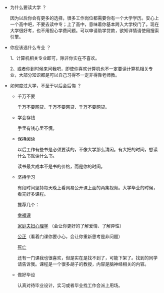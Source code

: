 - 为什么要读大学  ？ 

  因为以后你会有更多的选择，很多工作岗位都需要你有一个大学学历。安心上一个高中吧，不要去读中专；上了高中，意味着你基本跨入大学校门了。现在大学很好考，也不用担心学费问题。可以申请助学贷款，欲知详情请使用搜索引擎。
  
  
  
- 你应该选什么专业 ？

  1、计算机相关专业即可，除非你实在不喜欢。

  2、或者你到时候来问我吧，即使你喜欢计算机也不一定要读计算机相关专业，大部分知识都是可以自己习得不一定非得靠老师教。

- 如何度过大学，不至于以后会后悔 ？

  - 千万不要

    千万不要网贷、千万不要网贷、千万不要网贷。

    

  - 学会存钱   

    手里有钱心里不慌。

    

  - 保持阅读 

    以后工作有些书是必须要读的，不像大学那么清闲。有大把的时间，想读什么书就读什么书。

    读书最大成本不是书的价格，而是你的时间。

    

  - 坚持学习  

    有段时间坚持每天晚上看网易公开课上面的两集视频。大学毕业的时候，看完好多课程。

    推荐几个：

    [幸福课](http://open.163.com/special/opencourse/positivepsychology.html)

    [家庭夫妇心理学](http://open.163.com/special/opencourse/couplespsychology.html)  （会让你更好的了解爱情、了解异性）

    [公正](http://open.163.com/special/justice/)（看着门课你要小心，会让你重新思考是非问题）

    [死亡](http://open.163.com/special/sp/philosophy-death.html)

    还有一门课我也很喜欢，但是实在是找不到了，可能下架了。找到的同学请告诉我。课程是一个很多胡子的教授，内容是脑神经相关的内容。

    

  - 做好毕设

    认真对待毕业设计，实习或者毕业找工作会派上用场。

  
  
  








